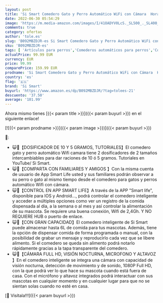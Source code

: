 ```yaml
---
layout: post
title: 'Si Smart Comedero Gato y Perro Automático WiFi con Cámara  Horarios  Temporizador  6 litros  Audio bidireccional  Visión Nocturna  Funciona con Alexa  Google Home y App Smart Life'
date: 2022-06-30 05:54:29
image: 'https://m.media-amazon.com/images/I/41OADYV0LcS._SL500_._SL400_.jpg'
comments: true
category: ofertas
author: 'tole.es'
slug: 'B092MBZDJR-es Si Smart Comedero Gato y Perro Automático WiFi con Cámara...'
sku: 'B092MBZDJR-es'
tags: [ 'Artículos para perros','Comederos automáticos para perros','Comederos y bebederos para perros','Productos para mascotas','alexa','google','home','si smart','🇪🇸', ]
actualPrice: 99.99 EUR
currency: EUR
price: 99.99
comparePrice: 159.99 EUR
prodname: 'Si Smart Comedero Gato y Perro Automático WiFi con Cámara  Horarios  Temporizador  6 litros  Audio bidireccional  Visión Nocturna  Funciona con Alexa  Google Home y App Smart Life'
country: 'es'
flag: '🇪🇸'
brand: 'Si Smart'
buyurl: 'https://www.amazon.es/dp/B092MBZDJR/?tag=tolees-21'
descuento: '37.50'
average: '101.99'
---
```


Ahora mismo tienes [{{< param title >}}]({{< param buyurl >}}) en el siguiente enlace!

[![{{< param prodname >}}]({{< param image >}})]({{< param buyurl >}})

🔎:

- 😺🐶【DOSIFICADOR DE 10 Y 5 GRAMOS, TUTORIALES】El comedero gato y perro automático Wifi camara tiene 2 dosificadores de 2 tamaños intercambiables para dar raciones de 10 ó 5 gramos. Tutoriales en YouTube/ Si Smart.
- 😺🐶【COMPARTA CON FAMILIARES Y AMIGOS 】Con la misma cuenta de usuario de App Smart Life usted y sus familiares podrán observar a su perro o gato al mismo tiempo desde el comedero para gatos y perros automático Wifi con cámara.
- 😺🐶【CONTROL EN APP SMART LIFE】A través de la APP "Smart life", disponible para IOS y Android..., podrá controlar el comedero inteligente y acceder a múltiples opciones como ver un registro de la comida dispensada al día, a la semana o al mes y así controlar la alimentación de su mascota. Se requiere una buena conexión, Wifi de 2,4Gh. Y NO REQUIERE HUB o puerto de enlace.
- 😺🐶【CON GRAN CAPACIDAD】El comedero inteligente de Si Smart puede almacenar hasta 6L de comida para tus mascotas. Además, tiene la opción de dispensar comida de forma programada o manual, con la posibilidad de grabar un mensaje y reproducirlo cada vez que se libere alimento. Si el comedero se queda sin alimento podrá notarlo rápidamente gracias a la tapa transparente del comedero.
- 😺🐶【CÁMARA FULL HD, VISIÓN NOCTURNA, MICROFONO Y ALTAVOZ 】En el comedero inteligente se integra una cámara con capacidad de visión nocturna, detección de movimiento y de sonido, 1080P Full HD, con la que podrá ver lo que hace su mascota cuando está fuera de casa. Con el micrófono y altavoz integrados podrá interactuar con sus mascotas en cualquier momento y en cualquier lugar para que no se sientan solas cuando no esté en casa.

[🛒 Visítala!!!]({{< param buyurl >}})
